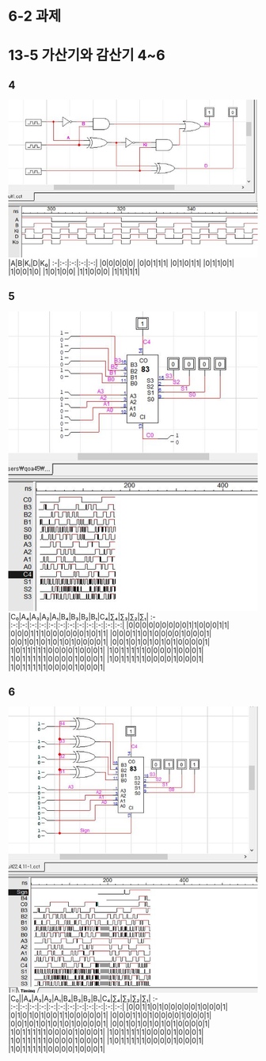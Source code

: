 # 6-2 과제
# 13-5 가산기와 감산기 4~6
## 4
![1](/img7/4.JPG)
|A|B|Kᵢ|D|K₀|
:-|:-:|:-:|:-:|:-:|
|0|0|0|0|0|
|0|0|1|1|1|
|0|1|0|1|1|
|0|1|1|0|1|
|1|0|0|1|0|
|1|0|1|0|0|
|1|1|0|0|0|
|1|1|1|1|1|

## 5
![1](/img7/5.JPG)
|C₀|A₄|A₃|A₂|A₁|B₄|B₃|B₂|B₁|C₄|∑₄|∑₃|∑₂|∑₁|
:-|:-:|:-:|:-:|:-:|:-:|:-:|:-:|:-:|:-:|:-:|:-:|:-:|
|0|0|0|0|0|0|0|0|0|1|1|0|0|0|1|1|
|0|0|0|1|1|1|0|0|0|0|0|0|1|0|1|1|
|0|0|0|1|1|0|1|0|0|0|0|1|0|0|0|1|
|0|0|1|0|1|0|1|0|1|0|1|0|0|0|0|1|
|0|0|1|0|1|0|1|0|1|0|1|0|0|0|0|1|
|1|0|1|1|1|1|1|0|0|0|0|1|0|0|0|1|
|1|0|1|1|1|1|1|0|0|0|0|1|0|0|0|1|
|1|0|1|1|1|1|1|0|0|0|0|1|0|0|0|1|
|1|0|1|1|1|1|1|0|0|0|0|1|0|0|0|1|
|1|0|1|1|1|1|1|0|0|0|0|1|0|0|0|1|


## 6
![1](/img7/6.JPG)
|C₀||A₄|A₃|A₂|A₁|B₄|B₃|B₂|B₁|C₄|∑₄|∑₃|∑₂|∑₁|
:-|:-:|:-:|:-:|:-:|:-:|:-:|:-:|:-:|:-:|:-:|:-:|:-:|
|0|0|1|1|0|1|0|0|0|0|0|1|0|0|0|1|
|0|1|0|1|0|1|0|0|1|1|0|0|0|0|0|1|
|0|0|0|1|1|0|1|0|0|0|0|1|0|0|0|1|
|0|0|1|0|1|0|1|0|1|0|1|0|0|0|0|1|
|0|0|1|0|1|0|1|0|1|0|1|0|0|0|0|1|
|1|0|1|1|1|1|1|0|0|0|0|1|0|0|0|1|
|1|0|1|1|1|1|1|0|0|0|0|1|0|0|0|1|
|1|0|1|1|1|1|1|0|0|0|0|1|0|0|0|1|
|1|0|1|1|1|1|1|0|0|0|0|1|0|0|0|1|
|1|0|1|1|1|1|1|0|0|0|0|1|0|0|0|1|
